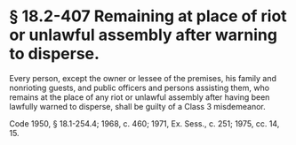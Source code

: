 # § 18.2-407 Remaining at place of riot or unlawful assembly after warning to disperse.

<p>Every person, except the owner or lessee of the premises, his family and nonrioting guests, and public officers and persons assisting them, who remains at the place of any riot or unlawful assembly after having been lawfully warned to disperse, shall be guilty of a Class 3 misdemeanor.</p><p>Code 1950, § 18.1-254.4; 1968, c. 460; 1971, Ex. Sess., c. 251; 1975, cc. 14, 15.</p>